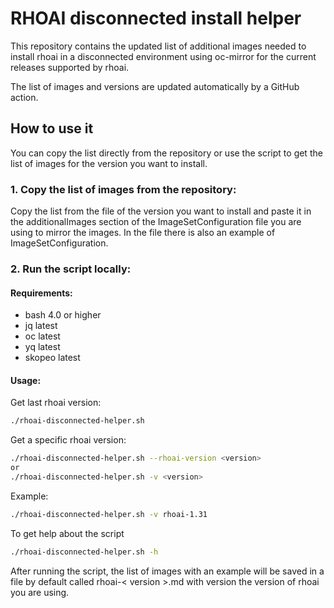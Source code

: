 # RHOAI disconnected install helper

This repository contains the updated list of additional images needed to install rhoai in a disconnected environment using oc-mirror for the current releases supported by rhoai.

The list of images and versions are updated automatically by a GitHub action.

## How to use it

You can copy the list directly from the repository or use the script to get the list of images for the version you want to install.

### 1. Copy the list of images from the repository:

Copy the list from the file of the version you want to install and paste it in the additionalImages section of the ImageSetConfiguration file you are using to mirror the images. In the file there is also an example of ImageSetConfiguration.

### 2. Run the script locally:
#### Requirements:
- bash 4.0 or higher
- jq latest
- oc latest
- yq latest
- skopeo latest

#### Usage:

Get last rhoai version:
```bash
./rhoai-disconnected-helper.sh
```

Get a specific rhoai version:
```bash
./rhoai-disconnected-helper.sh --rhoai-version <version>
or
./rhoai-disconnected-helper.sh -v <version>
```

Example:
```bash
./rhoai-disconnected-helper.sh -v rhoai-1.31
```

To get help about the script
```bash
./rhoai-disconnected-helper.sh -h
```

After running the script, the list of images with an example will be saved in a file by default called rhoai-< version >.md with version the version of rhoai you are using.
